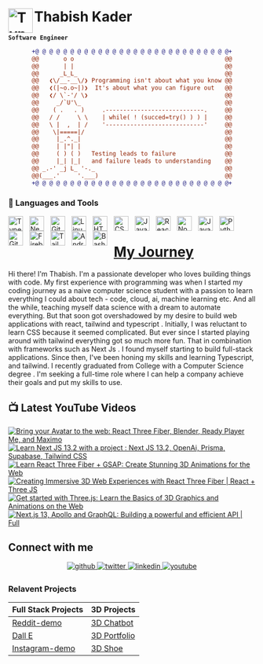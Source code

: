 # Thabish Kader <img align="left" alt="TypeScript" width="50px"  src="https://cdn.jsdelivr.net/gh/devicons/devicon/icons/coffeescript/coffeescript-original-wordmark.svg" />

**`Software Engineer`**

<div align="center">
  
```diff
+@ @ @ @ @ @ @ @ @ @ @ @ @ @ @ @ @ @ @ @ @ @ @ @ @ @ @ @+
@@       o o                                           @@
@@       | |                                           @@
@@      _L_L_                                          @@
@@   ❮\/__-__\/❯ Programming isn't about what you know @@
@@   ❮(|~o.o~|)❯  It's about what you can figure out   @@
@@   ❮/ \`-'/ \❯                                       @@
@@     _/`U'\_                                         @@
@@    ( .   . )     .----------------------------.     @@
@@   / /     \ \    | while( ! (succed=try() ) ) |     @@
@@   \ |  ,  | /    '----------------------------'     @@
@@    \|=====|/                                        @@
@@     |_.^._|                                         @@
@@     | |"| |                                         @@
@@     ( ) ( )   Testing leads to failure              @@
@@     |_| |_|   and failure leads to understanding    @@
@@ _.-' _j L_ '-._                                     @@
@@(___.'     '.___)                                    @@
+@ @ @ @ @ @ @ @ @ @ @ @ @ @ @ @ @ @ @ @ @ @ @ @ @ @ @ @+
```
  
</div>

### 🧰 Languages and Tools

<img align="left" alt="TypeScript" width="30px" style="padding-right:10px;" src="https://cdn.jsdelivr.net/gh/devicons/devicon/icons/typescript/typescript-plain.svg" />

<img align="left" alt="NextJS" width="30px" style="padding-right:10px;" src="https://cdn.jsdelivr.net/gh/devicons/devicon/icons/nextjs/nextjs-original.svg" />
<img align="left" alt="Git" width="30px" style="padding-right:10px;" src="https://cdn.jsdelivr.net/gh/devicons/devicon/icons/git/git-original.svg" />
<img align="left" alt="Linux" width="30px" style="padding-right:10px;" src="https://cdn.jsdelivr.net/gh/devicons/devicon/icons/linux/linux-original.svg" />
<img align="left" alt="HTML" width="30px" style="padding-right:10px;" src="https://cdn.jsdelivr.net/gh/devicons/devicon/icons/html5/html5-plain.svg" />
<img align="left" alt="CSS" width="30px" style="padding-right:10px;" src="https://cdn.jsdelivr.net/gh/devicons/devicon/icons/css3/css3-plain.svg" />
<img align="left" alt="JavaScript" width="30px" style="padding-right:10px;" src="https://cdn.jsdelivr.net/gh/devicons/devicon/icons/javascript/javascript-plain.svg" />
<img align="left" alt="React" width="30px" style="padding-right:10px;" src="https://cdn.jsdelivr.net/gh/devicons/devicon/icons/react/react-original.svg" />
<img align="left" alt="NodeJS" width="30px" style="padding-right:10px;" src="https://cdn.jsdelivr.net/gh/devicons/devicon/icons/nodejs/nodejs-original.svg" />
<img align="left" alt="Java" width="30px" style="padding-right:10px;" src="https://cdn.jsdelivr.net/gh/devicons/devicon/icons/java/java-original.svg"/>
<img align="left" alt="Python" width="30px" style="padding-right:10px;" src="https://cdn.jsdelivr.net/gh/devicons/devicon/icons/python/python-plain.svg" />

<img align="left" alt="GitHub" width="30px" style="padding-right:10px;" src="https://cdn.jsdelivr.net/gh/devicons/devicon/icons/github/github-original.svg" />
<img align="left" alt="Firebase" width="30px" style="padding-right:10px;" src="https://cdn.jsdelivr.net/gh/devicons/devicon/icons/firebase/firebase-plain-wordmark.svg" />
<img align="left" alt="Tailwind" width="30px" style="padding-right:10px;" src="https://cdn.jsdelivr.net/gh/devicons/devicon/icons/tailwindcss/tailwindcss-plain.svg" />
<img align="left" alt="AndroidStudio" width="30px" style="padding-right:10px;" src="https://cdn.jsdelivr.net/gh/devicons/devicon/icons/androidstudio/androidstudio-original.svg" />
<img align="left" alt="Bash" width="30px" style="padding-right:10px;" src="https://cdn.jsdelivr.net/gh/devicons/devicon/icons/bash/bash-original.svg" />
<br />

# [My Journey](https://threejs-portfolio-4qhb.vercel.app/)

Hi there! I'm Thabish. I'm a passionate developer who loves building
things with code. My first experience with programming
was when I started my coding journey as a naive computer
science student with a passion to learn everything I
could about tech - code, cloud, ai, machine learning
etc. And all the while, teaching myself data science
with a dream to automate everything. But that soon got
overshadowed by my desire to build web applications with react, tailwind and typescript
. Initially, I was reluctant to learn CSS because it
seemed complicated. But ever since I started playing
around with tailwind everything got so much more fun.
That in combination with frameworks such as Next Js . I
found myself starting to build full-stack applications.
Since then, I&apos;ve been honing my skills and learning
Typescript, and tailwind. I recently graduated from College with a
Computer Science degree
. I'm seeking a full-time role
where I can help a company achieve their goals and put
my skills to use.

## 📺 Latest YouTube Videos

<!-- BEGIN YOUTUBE-CARDS -->
[![Bring your Avatar to the web: React Three Fiber, Blender, Ready Player Me, and Maximo](https://ytcards.demolab.com/?id=DiOt6yqmc5k&title=Bring+your+Avatar+to+the+web%3A+React+Three+Fiber%2C+Blender%2C+Ready+Player+Me%2C+and+Maximo&lang=en&timestamp=1680206405&background_color=%230d1117&title_color=%23ffffff&stats_color=%23dedede&width=250 "Bring your Avatar to the web: React Three Fiber, Blender, Ready Player Me, and Maximo")](https://www.youtube.com/watch?v=DiOt6yqmc5k)
[![Learn Next JS 13.2 with a project  : Next JS 13.2, OpenAi, Prisma, Supabase, Tailwind CSS](https://ytcards.demolab.com/?id=2mXr1TAu06U&title=Learn+Next+JS+13.2+with+a+project++%3A+Next+JS+13.2%2C+OpenAi%2C+Prisma%2C+Supabase%2C+Tailwind+CSS&lang=en&timestamp=1679601602&background_color=%230d1117&title_color=%23ffffff&stats_color=%23dedede&width=250 "Learn Next JS 13.2 with a project  : Next JS 13.2, OpenAi, Prisma, Supabase, Tailwind CSS")](https://www.youtube.com/watch?v=2mXr1TAu06U)
[![Learn React Three Fiber + GSAP: Create Stunning 3D Animations for the Web](https://ytcards.demolab.com/?id=_qzuECf1h2w&title=Learn+React+Three+Fiber+%2B+GSAP%3A+Create+Stunning+3D+Animations+for+the+Web&lang=en&timestamp=1678996810&background_color=%230d1117&title_color=%23ffffff&stats_color=%23dedede&width=250 "Learn React Three Fiber + GSAP: Create Stunning 3D Animations for the Web")](https://www.youtube.com/watch?v=_qzuECf1h2w)
[![Creating Immersive 3D Web Experiences with React Three Fiber | React + Three JS](https://ytcards.demolab.com/?id=kRWoKN8ZUGQ&title=Creating+Immersive+3D+Web+Experiences+with+React+Three+Fiber+%7C+React+%2B+Three+JS&lang=en&timestamp=1678392020&background_color=%230d1117&title_color=%23ffffff&stats_color=%23dedede&width=250 "Creating Immersive 3D Web Experiences with React Three Fiber | React + Three JS")](https://www.youtube.com/watch?v=kRWoKN8ZUGQ)
[![Get started with Three.js: Learn the Basics of 3D Graphics and Animations on the Web](https://ytcards.demolab.com/?id=t9IOB2UmOb4&title=Get+started+with+Three.js%3A+Learn+the+Basics+of+3D+Graphics+and+Animations+on+the+Web&lang=en&timestamp=1677787216&background_color=%230d1117&title_color=%23ffffff&stats_color=%23dedede&width=250 "Get started with Three.js: Learn the Basics of 3D Graphics and Animations on the Web")](https://www.youtube.com/watch?v=t9IOB2UmOb4)
[![Next.js 13, Apollo  and GraphQL: Building a powerful and efficient API | Full](https://ytcards.demolab.com/?id=ufKuYohCt0w&title=Next.js+13%2C+Apollo++and+GraphQL%3A+Building+a+powerful+and+efficient+API+%7C+Full&lang=en&timestamp=1677182417&background_color=%230d1117&title_color=%23ffffff&stats_color=%23dedede&width=250 "Next.js 13, Apollo  and GraphQL: Building a powerful and efficient API | Full")](https://www.youtube.com/watch?v=ufKuYohCt0w)
<!-- END YOUTUBE-CARDS -->

## Connect with me

<div align="center">
<a href="https://github.com/Thabish-Kader/Thabish-Kader/" target="_blank">
<img src=https://img.shields.io/badge/github-%2324292e.svg?&style=for-the-badge&logo=github&logoColor=white alt=github style="margin-bottom: 5px;" />
</a>
<a href="https://twitter.com/DeveloperTak" target="_blank">
<img src=https://img.shields.io/badge/twitter-%2300acee.svg?&style=for-the-badge&logo=twitter&logoColor=white alt=twitter style="margin-bottom: 5px;" />
</a>
<a href="https://www.linkedin.com/in/thabish-a-kader-366447224/" target="_blank">
<img src=https://img.shields.io/badge/linkedin-%231E77B5.svg?&style=for-the-badge&logo=linkedin&logoColor=white alt=linkedin style="margin-bottom: 5px;" />
</a>
<a href="https://www.youtube.com/@developertak2634" target="_blank">
<img src=https://img.shields.io/badge/youtube-%2324292e.svg?&style=for-the-badge&logo=youtube&logoColor=red alt=youtube style="margin-bottom: 5px;" />
</a>
</div>

### Relavent Projects

| Full Stack Projects | 3D Projects |
| ------------------- | ----------- |
| [Reddit-demo](https://reddit-next-app.vercel.app/)| [3D Chatbot](https://3d-chatbot.vercel.app/)  |
| [Dall E](https://github.com/Thabish-Kader/dall-E-nextjs)| [3D Portfolio](https://threejs-portfolio-4qhb.vercel.app/)   |
| [Instagram-demo](https://instagram-khaki-seven.vercel.app/)|[3D Shoe](https://r3f-scroll-three.vercel.app/)  |

